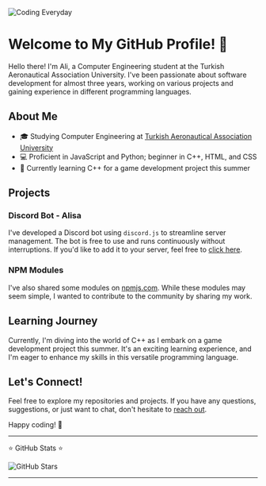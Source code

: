 ![Coding Everyday](https://i.hizliresim.com/pyig58c.png)


# Welcome to My GitHub Profile! 👋

Hello there! I'm Ali, a Computer Engineering student at the Turkish Aeronautical Association University. I've been passionate about software development for almost three years, working on various projects and gaining experience in different programming languages.

## About Me

- 🎓 Studying Computer Engineering at [Turkish Aeronautical Association University](https://www.thk.edu.tr/en/)
- 💻 Proficient in JavaScript and Python; beginner in C++, HTML, and CSS
- 🚀 Currently learning C++ for a game development project this summer

## Projects

### Discord Bot - Alisa
I've developed a Discord bot using `discord.js` to streamline server management. The bot is free to use and runs continuously without interruptions. If you'd like to add it to your server, feel free to [click here](https://discord.com/oauth2/authorize?client_id=838446728230993930&permissions=8&scope=applications.commands%20bot).

### NPM Modules
I've also shared some modules on [npmjs.com](https://www.npmjs.com/~pordarman). While these modules may seem simple, I wanted to contribute to the community by sharing my work.

## Learning Journey

Currently, I'm diving into the world of C++ as I embark on a game development project this summer. It's an exciting learning experience, and I'm eager to enhance my skills in this versatile programming language.

## Let's Connect!

Feel free to explore my repositories and projects. If you have any questions, suggestions, or just want to chat, don't hesitate to [reach out](mailto:ali.taha.celik@gmail.com).

Happy coding! 🚀


---

⭐ GitHub Stats ⭐

![GitHub Stars](https://img.shields.io/github/stars/pordarman?style=social)

---

